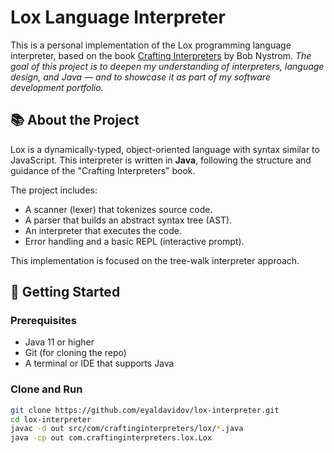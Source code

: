 # Lox Language Interpreter

This is a personal implementation of the Lox programming language interpreter, based on the book [Crafting Interpreters](https://craftinginterpreters.com/) by Bob Nystrom. 
*The goal of this project is to deepen my understanding of interpreters, language design, and Java — and to showcase it as part of my software development portfolio.*

## 📚 About the Project

Lox is a dynamically-typed, object-oriented language with syntax similar to JavaScript. This interpreter is written in **Java**, following the structure and guidance of the "Crafting Interpreters" book.

The project includes:

- A scanner (lexer) that tokenizes source code.
- A parser that builds an abstract syntax tree (AST).
- An interpreter that executes the code.
- Error handling and a basic REPL (interactive prompt).

This implementation is focused on the tree-walk interpreter approach.

## 🚀 Getting Started

### Prerequisites
- Java 11 or higher
- Git (for cloning the repo)
- A terminal or IDE that supports Java

### Clone and Run
```bash
git clone https://github.com/eyaldavidov/lox-interpreter.git
cd lox-interpreter
javac -d out src/com/craftinginterpreters/lox/*.java
java -cp out com.craftinginterpreters.lox.Lox
